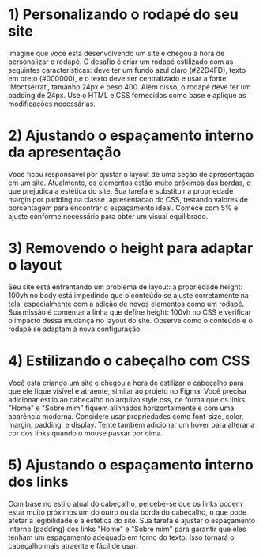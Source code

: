 # 1) Personalizando o rodapé do seu site
Imagine que você está desenvolvendo um site e chegou a hora de personalizar o rodapé. O desafio é criar um rodapé estilizado com as seguintes características: deve ter um fundo azul claro (#22D4FD), texto em preto (#000000), e o texto deve ser centralizado e usar a fonte 'Montserrat', tamanho 24px e peso 400. Além disso, o rodapé deve ter um padding de 24px. Use o HTML e CSS fornecidos como base e aplique as modificações necessárias.

# 2) Ajustando o espaçamento interno da apresentação
Você ficou responsável por ajustar o layout de uma seção de apresentação em um site. Atualmente, os elementos estão muito próximos das bordas, o que prejudica a estética do site. Sua tarefa é substituir a propriedade margin por padding na classe .apresentacao do CSS, testando valores de porcentagem para encontrar o espaçamento ideal. Comece com 5% e ajuste conforme necessário para obter um visual equilibrado.

# 3) Removendo o height para adaptar o layout
Seu site está enfrentando um problema de layout: a propriedade height: 100vh no body está impedindo que o conteúdo se ajuste corretamente na tela, especialmente com a adição de novos elementos como um rodapé. Sua missão é comentar a linha que define height: 100vh no CSS e verificar o impacto dessa mudança no layout do site. Observe como o conteúdo e o rodapé se adaptam à nova configuração.

# 4) Estilizando o cabeçalho com CSS
Você está criando um site e chegou a hora de estilizar o cabeçalho para que ele fique visível e atraente, similar ao projeto no Figma. Você precisa adicionar estilo ao cabeçalho no arquivo style.css, de forma que os links "Home" e "Sobre mim" fiquem alinhados horizontalmente e com uma aparência moderna. Considere usar propriedades como font-size, color, margin, padding, e display. Tente também adicionar um hover para alterar a cor dos links quando o mouse passar por cima.

# 5) Ajustando o espaçamento interno dos links
Com base no estilo atual do cabeçalho, percebe-se que os links podem estar muito próximos um do outro ou da borda do cabeçalho, o que pode afetar a legibilidade e a estética do site. Sua tarefa é ajustar o espaçamento interno (padding) dos links "Home" e "Sobre mim" para garantir que eles tenham um espaçamento adequado em torno do texto. Isso tornará o cabeçalho mais atraente e fácil de usar.

